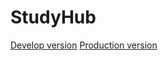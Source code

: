 # StudyHub

[Develop version]("https://studyhub-d.netlify.app")
[Production version]("https://studyhub-p.netlify.app")